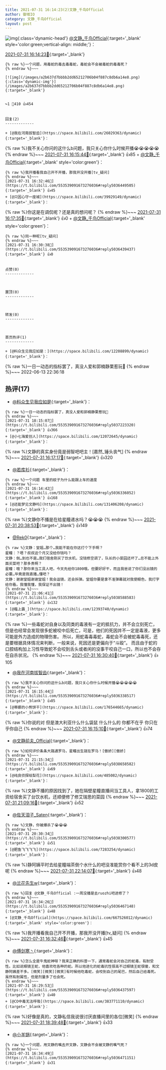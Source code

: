```yaml
---
title: 2021-07-31 16:14:23(2)文静_千鸟Official
author: 御坂IO
category: 文静_千鸟Official
layout: post
---
```


![img](/images/ac7482ed1b9a7f203dc68c0c4a77c488a27b108a.jpg){:class='dynamic-head'}
[@文静_千鸟Official](https://space.bilibili.com/667526012/dynamic){:target='_blank' style='color:green;vertical-align: middle;'}：

[2021-07-31 16:14:23🔗](https://t.bilibili.com/553539091673276036){:target='_blank'}

~~~
{% raw %}一个问题，用毒蛇的毒去毒毒蛇，毒蛇会不会被毒蛇的毒毒死？
{% endraw %}~~~

[![img](/images/a2b637d7bbbb2dd65212706b04f887c8db6a14e8.png){:class='dynamic-img'}](/images/a2b637d7bbbb2dd65212706b04f887c8db6a14e8.png){:target='_blank'}


↪️1 💬410 👍454


回复(2)
-------------

+ [@我在河南拔智齿](https://space.bilibili.com/26029363/dynamic){:target='_blank'}：
~~~
{% raw %}我不关心你问的这什么b问题，我只关心你什么时候开播😭😭😭😭😭
{% endraw %}~~~
[2021-07-31 16:15:44🔗](https://t.bilibili.com/553539091673276036#reply5036338517){:target='_blank'} 👍85
    + [@文静_千鸟Official](https://space.bilibili.com/667526012/dynamic){:target='_blank' style='color:green'}：
~~~
{% raw %}我开播看我自己开不开播，那我开没开播[tv_疑问]
{% endraw %}~~~
[2021-07-31 16:32:46🔗](https://t.bilibili.com/553539091673276036#reply5036449505){:target='_blank'} 👍45
+ [@只因心守一座城](https://space.bilibili.com/39929149/dynamic){:target='_blank'}：
~~~
{% raw %}你这是在调侃呢？还是真的想问呢？
{% endraw %}~~~
[2021-07-31 16:17:35🔗](https://t.bilibili.com/553539091673276036#reply5036352509){:target='_blank'} 👍0
    + [@文静_千鸟Official](https://space.bilibili.com/667526012/dynamic){:target='_blank' style='color:green'}：
~~~
{% raw %}同一种呢[tv_疑问]
{% endraw %}~~~
[2021-07-31 16:30:38🔗](https://t.bilibili.com/553539091673276036#reply5036439437){:target='_blank'} 👍0


点赞(0)
-------------



置顶(0)
-------------



转发(0)
-------------



首页热评(1)
-------------

+ [@料众生见我应如是：](https://space.bilibili.com/12208899/dynamic){:target='_blank'}：
~~~
{% raw %}一日一动态的指标罢了，真没人爱和郭楠静栗惹玩🤭
{% endraw %}~~~
2022-06-13 22:36:18


热评(17)
-------------

+ [@料众生见我应如是](https://space.bilibili.com/12208899/dynamic){:target='_blank'}：
~~~
{% raw %}一日一动态的指标罢了，真没人爱和郭楠静栗惹玩🤭
{% endraw %}~~~
[2021-07-31 18:15:07🔗](https://t.bilibili.com/553539091673276036#reply5037223320){:target='_blank'} 👍366
+ [@小七海爱创人](https://space.bilibili.com/12072645/dynamic){:target='_blank'}：
~~~
{% raw %}文静的真实身份竟是弱智吧吧主！[嘉然_锤头丧气]
{% endraw %}~~~
[2021-07-31 16:17:17🔗](https://t.bilibili.com/553539091673276036#reply5036351813){:target='_blank'} 👍320
+ [@若库衫](https://space.bilibili.com/13783771/dynamic){:target='_blank'}：
~~~
{% raw %}一个问题 车里的蚊子为什么能跟上车的速度
{% endraw %}~~~
[2021-07-31 16:14:42🔗](https://t.bilibili.com/553539091673276036#reply5036336052){:target='_blank'} 👍168
+ [@还能梦见文静吗](https://space.bilibili.com/131406208/dynamic){:target='_blank'}：
~~~
{% raw %}文静你不播是在给星瞳递水吗？😭😭😭
{% endraw %}~~~
[2021-07-31 20:38:53🔗](https://t.bilibili.com/553539091673276036#reply5038363739){:target='_blank'} 👍149
+ [@Rek0](https://space.bilibili.com/24805230/dynamic){:target='_blank'}：
~~~
{% raw %}文静：堂姐…那个…我能不能在你这打个下手啊？
星瞳：？嗯？叔叔这个月又没给你钱吗？
文静：倒…到也不是…我们宿舍刚买了饮水机，没钱修空调了，队长的小菜园还坏了…总不能上外面买菜吧？那多贵啊？
星瞳：哦？那你来当工具人吧，今天先给你1800哦。但要好好干，而且我爸说了你们没出镜的必要…毕竟是我直播…懂吧？
文静：谢谢堂姐谢谢堂姐！我会运镜，还会拆弹。堂姐你要是拿不准弹幕就对我使眼色，我打字给你看。我懂我懂，我保证不出镜！
{% endraw %}~~~
[2021-07-31 21:06:41🔗](https://t.bilibili.com/553539091673276036#reply5038588583){:target='_blank'} 👍132
+ [@薤上露_](https://space.bilibili.com/12393740/dynamic){:target='_blank'}：
~~~
{% raw %}一些毒蛇对自身以及同类的毒液有一定的抵抗力，并不会立刻死亡，但是也经常会发现很多蛇被咬中后死亡，可是，他们的死因并不一定是毒液，更多可能是外力造成的物理伤害。
所以，用蛇毒毒毒蛇，毒蛇会不会被蛇毒毒死，还是要根据具体情况来判断，一般来说，死因还是更偏向于“斗殴”。
而且由于蛇的口腔结构加上习性导致蛇不会咬到舌头或者闲的没事干咬自己一口，所以也不会存在自杀状况。
{% endraw %}~~~
[2021-07-31 16:30:40🔗](https://t.bilibili.com/553539091673276036#reply5036434001){:target='_blank'} 👍105
+ [@我在河南拔智齿](https://space.bilibili.com/26029363/dynamic){:target='_blank'}：
~~~
{% raw %}我不关心你问的这什么b问题，我只关心你什么时候开播😭😭😭😭😭
{% endraw %}~~~
[2021-07-31 16:15:44🔗](https://t.bilibili.com/553539091673276036#reply5036338517){:target='_blank'} 👍85
+ [@蒂娜的小熊饼干](https://space.bilibili.com/176544665/dynamic){:target='_blank'}：
~~~
{% raw %}你说的对 但是澳大利亚什么什么袋鼠 什么什么的  你都不在乎 你只在乎你自己
{% endraw %}~~~
[2021-07-31 16:15:10🔗](https://t.bilibili.com/553539091673276036#reply5036332159){:target='_blank'} 👍74
+ [@文静前夫_Official](https://space.bilibili.com/24866670/dynamic){:target='_blank'}：
~~~
{% raw %}如何评价条条大路通罗马，星瞳出生就在罗马！[傲娇][傲娇]
{% endraw %}~~~
[2021-07-31 21:15:34🔗](https://t.bilibili.com/553539091673276036#reply5038658582){:target='_blank'} 👍69
+ [@纯良侦探绘梨花](https://space.bilibili.com/485082/dynamic){:target='_blank'}：
~~~
{% raw %}文静不播的原因找到了，她在隔壁星瞳直播间当工具人，拿1800的工资给宿舍买了台饮水机，还顺便修了修艾瑞思的菜园
{% endraw %}~~~
[2021-07-31 21:09:16🔗](https://t.bilibili.com/553539091673276036#reply5038610897){:target='_blank'} 👍52
+ [@佐天泪子_Saten](https://space.bilibili.com/22646444/dynamic){:target='_blank'}：
~~~
{% raw %}文静，你被爆杀了😭😭😭
{% endraw %}~~~
[2021-07-31 20:30:34🔗](https://t.bilibili.com/553539091673276036#reply5038300577){:target='_blank'} 👍51
+ [@肥鱼飞飞飞飞](https://space.bilibili.com/7283254/dynamic){:target='_blank'}：
~~~
{% raw %}静阿姨平时去给星瞳端茶倒个水什么的吧没准能赏你个看不上的3d皮呢
{% endraw %}~~~
[2021-07-31 22:14:07🔗](https://t.bilibili.com/553539091673276036#reply5039151009){:target='_blank'} 👍48
+ [@兰花先生w](https://space.bilibili.com/372124066/dynamic){:target='_blank'}：
~~~
{% raw %}回复 @文静_千鸟Official :一周没播是去ruozhi吧进修了？
{% endraw %}~~~
[2021-07-31 16:34:26🔗](https://t.bilibili.com/553539091673276036#reply5036467148){:target='_blank'} 👍48
+ [@文静_千鸟Official](https://space.bilibili.com/667526012/dynamic){:target='_blank' style='color:green'}：
~~~
{% raw %}我开播看我自己开不开播，那我开没开播[tv_疑问]
{% endraw %}~~~
[2021-07-31 16:32:46🔗](https://t.bilibili.com/553539091673276036#reply5036449505){:target='_blank'} 👍45
+ [@傅剑寒丶](https://space.bilibili.com/300061920/dynamic){:target='_blank'}：
~~~
{% raw %}怎么全是牛鬼蛇神呀？我来正确的科普一下，通常毒蛇会对自己的蛇毒，有耐受性。比如说眼镜王蛇，他喜欢吃各种的蛇。所以他进化的蛇毒抗性很高不过眼镜王蛇很傻，和文静阿姨差不多。[微笑][微笑][微笑]有时候他吃毒蛇，会咬到自己的尾巴，然后自己给毒死。虽然有耐属性，但是剂量多了也会死。
{% endraw %}~~~
[2021-07-31 16:29:53🔗](https://t.bilibili.com/553539091673276036#reply5036437597){:target='_blank'} 👍40
+ [@CO中毒无法呼吸](https://space.bilibili.com/383771110/dynamic){:target='_blank'}：
~~~
{% raw %}好像是真的，文静私信我说很讨厌直播间里的各位[微笑]
{% endraw %}~~~
[2021-07-31 18:39:48🔗](https://t.bilibili.com/553539091673276036#reply5037425439){:target='_blank'} 👍33
+ [@小羊锅](https://space.bilibili.com/151308700/dynamic){:target='_blank'}：
~~~
{% raw %}一个问题，用文静的嘴去开文静，文静会不会被文静的嘴气死？
{% endraw %}~~~
[2021-07-31 16:34:49🔗](https://t.bilibili.com/553539091673276036#reply5036471151){:target='_blank'} 👍31


